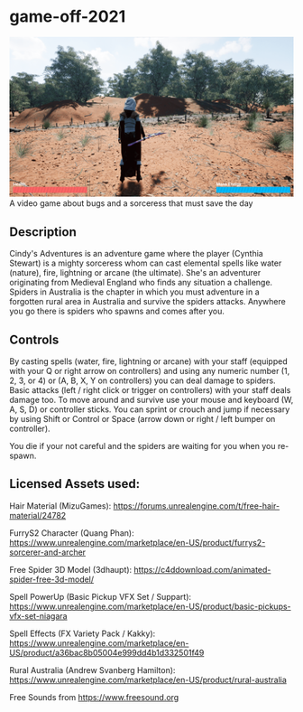 # game-off-2021

![Cover](./Images/Cover.png)
A video game about bugs and a sorceress that must save the day

## **Description**

Cindy's Adventures is an adventure game where the player (Cynthia Stewart) is a mighty sorceress whom can cast elemental spells like water (nature), fire, lightning or arcane (the ultimate). She's an adventurer originating from Medieval England who finds any situation a challenge.  Spiders in Australia is the chapter in which you must adventure in a forgotten rural area in Australia and survive the spiders attacks. Anywhere you go there is spiders who spawns and comes after you.

## **Controls**
By casting spells (water, fire, lightning or arcane) with your staff (equipped with your Q or right arrow on controllers) and using any numeric number (1, 2, 3, or 4) or (A, B, X, Y on controllers) you can deal damage to spiders. Basic attacks (left / right click or trigger on controllers) with your staff deals damage too. To move around and survive use your mouse and keyboard (W, A, S, D) or controller sticks. You can sprint or crouch and jump if necessary by using Shift or Control or Space (arrow down or right / left bumper on controller).

You die if your not careful and the spiders are waiting for you when you re-spawn.
 
## **Licensed Assets used:**

 Hair Material (MizuGames): https://forums.unrealengine.com/t/free-hair-material/24782

 FurryS2 Character (Quang Phan): https://www.unrealengine.com/marketplace/en-US/product/furrys2-sorcerer-and-archer

 Free Spider 3D Model (3dhaupt): https://c4ddownload.com/animated-spider-free-3d-model/

 Spell PowerUp (Basic Pickup VFX Set / Suppart): https://www.unrealengine.com/marketplace/en-US/product/basic-pickups-vfx-set-niagara

 Spell Effects (FX Variety Pack / Kakky): https://www.unrealengine.com/marketplace/en-US/product/a36bac8b05004e999dd4b1d332501f49
 
 Rural Australia (Andrew Svanberg Hamilton): https://www.unrealengine.com/marketplace/en-US/product/rural-australia
 
 Free Sounds from https://www.freesound.org
